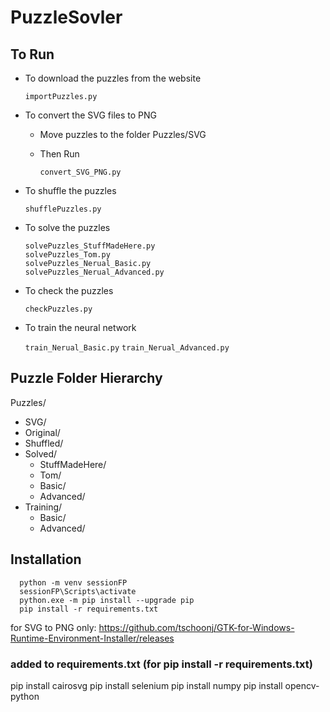 # PuzzleSovler

## To Run

- To download the puzzles from the website

  `importPuzzles.py`

- To convert the SVG files to PNG

  - Move puzzles to the folder Puzzles/SVG
  - Then Run

    `convert_SVG_PNG.py`

- To shuffle the puzzles

  `shufflePuzzles.py`

- To solve the puzzles

      solvePuzzles_StuffMadeHere.py
      solvePuzzles_Tom.py
      solvePuzzles_Nerual_Basic.py
      solvePuzzles_Nerual_Advanced.py

- To check the puzzles

  `checkPuzzles.py`

- To train the neural network

  `train_Nerual_Basic.py`
  `train_Nerual_Advanced.py`

## Puzzle Folder Hierarchy

Puzzles/

- SVG/
- Original/
- Shuffled/
- Solved/
  - StuffMadeHere/
  - Tom/
  - Basic/
  - Advanced/
- Training/
  - Basic/
  - Advanced/

## Installation

      python -m venv sessionFP
      sessionFP\Scripts\activate
      python.exe -m pip install --upgrade pip
      pip install -r requirements.txt

for SVG to PNG only:
https://github.com/tschoonj/GTK-for-Windows-Runtime-Environment-Installer/releases

### added to requirements.txt (for pip install -r requirements.txt)

pip install cairosvg
pip install selenium
pip install numpy
pip install opencv-python
